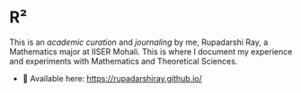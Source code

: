 # R²
This is an _academic curation_ and _journaling_ by me, Rupadarshi Ray, a Mathematics major at IISER Mohali. This is where I document my experience and experiments with Mathematics and Theoretical Sciences.

- 🔗 Available here: https://rupadarshiray.github.io/
